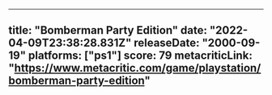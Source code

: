 
---
title: "Bomberman Party Edition"
date: "2022-04-09T23:38:28.831Z"
releaseDate: "2000-09-19"
platforms: ["ps1"]
score: 79
metacriticLink: "https://www.metacritic.com/game/playstation/bomberman-party-edition"
---
